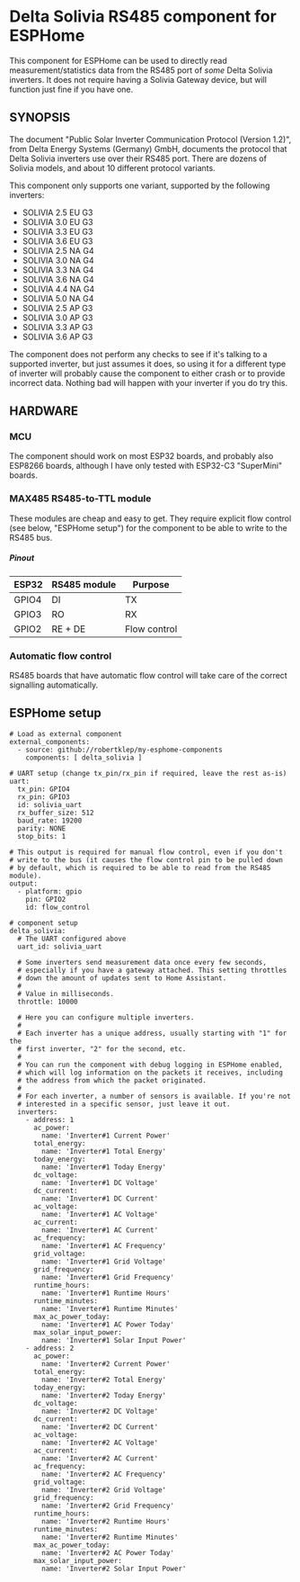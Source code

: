 # Delta Solivia RS485 component for ESPHome

This component for ESPHome can be used to directly read measurement/statistics data from the RS485 port of _some_ Delta Solivia inverters. It does not require having a Solivia Gateway device, but will function just fine if you have one.

## SYNOPSIS

The document "Public Solar Inverter Communication Protocol (Version 1.2)", from Delta Energy Systems (Germany) GmbH, documents the protocol that Delta Solivia inverters use over their RS485 port. There are dozens of Solivia models, and about 10 different protocol variants.

This component only supports one variant, supported by the following inverters:
* SOLIVIA 2.5 EU G3
* SOLIVIA 3.0 EU G3
* SOLIVIA 3.3 EU G3
* SOLIVIA 3.6 EU G3
* SOLIVIA 2.5 NA G4
* SOLIVIA 3.0 NA G4
* SOLIVIA 3.3 NA G4
* SOLIVIA 3.6 NA G4
* SOLIVIA 4.4 NA G4
* SOLIVIA 5.0 NA G4
* SOLIVIA 2.5 AP G3
* SOLIVIA 3.0 AP G3
* SOLIVIA 3.3 AP G3
* SOLIVIA 3.6 AP G3

The component does not perform any checks to see if it's talking to a supported inverter, but just assumes it does, so using it for a different type of inverter will probably cause the component to either crash or to provide incorrect data. Nothing bad will happen with your inverter if you do try this.

## HARDWARE

### MCU

The component should work on most ESP32 boards, and probably also ESP8266 boards, although I have only tested with ESP32-C3 "SuperMini" boards.

### MAX485 RS485-to-TTL module

These modules are cheap and easy to get. They require explicit flow control (see below, "ESPHome setup") for the component to be able to write to the RS485 bus.

##### Pinout

| ESP32 | RS485 module | Purpose      |
|-------|--------------|--------------|
| GPIO4 | DI           | TX           |
| GPIO3 | RO           | RX           |
| GPIO2 | RE + DE      | Flow control |

### Automatic flow control

RS485 boards that have automatic flow control will take care of the correct signalling automatically.

## ESPHome setup

```
# Load as external component
external_components:
  - source: github://robertklep/my-esphome-components
    components: [ delta_solivia ]

# UART setup (change tx_pin/rx_pin if required, leave the rest as-is)
uart:
  tx_pin: GPIO4
  rx_pin: GPIO3
  id: solivia_uart
  rx_buffer_size: 512
  baud_rate: 19200
  parity: NONE
  stop_bits: 1

# This output is required for manual flow control, even if you don't
# write to the bus (it causes the flow control pin to be pulled down
# by default, which is required to be able to read from the RS485 module).
output:
  - platform: gpio
    pin: GPIO2
    id: flow_control

# component setup
delta_solivia:
  # The UART configured above
  uart_id: solivia_uart

  # Some inverters send measurement data once every few seconds,
  # especially if you have a gateway attached. This setting throttles
  # down the amount of updates sent to Home Assistant.
  #
  # Value in milliseconds.
  throttle: 10000

  # Here you can configure multiple inverters.
  #
  # Each inverter has a unique address, usually starting with "1" for the
  # first inverter, "2" for the second, etc.
  #
  # You can run the component with debug logging in ESPHome enabled,
  # which will log information on the packets it receives, including
  # the address from which the packet originated.
  #
  # For each inverter, a number of sensors is available. If you're not
  # interested in a specific sensor, just leave it out.
  inverters:
    - address: 1
      ac_power:
        name: 'Inverter#1 Current Power'
      total_energy:
        name: 'Inverter#1 Total Energy'
      today_energy:
        name: 'Inverter#1 Today Energy'
      dc_voltage:
        name: 'Inverter#1 DC Voltage'
      dc_current:
        name: 'Inverter#1 DC Current'
      ac_voltage:
        name: 'Inverter#1 AC Voltage'
      ac_current:
        name: 'Inverter#1 AC Current'
      ac_frequency:
        name: 'Inverter#1 AC Frequency'
      grid_voltage:
        name: 'Inverter#1 Grid Voltage'
      grid_frequency:
        name: 'Inverter#1 Grid Frequency'
      runtime_hours:
        name: 'Inverter#1 Runtime Hours'
      runtime_minutes:
        name: 'Inverter#1 Runtime Minutes'
      max_ac_power_today:
        name: 'Inverter#1 AC Power Today'
      max_solar_input_power:
        name: 'Inverter#1 Solar Input Power'
    - address: 2
      ac_power:
        name: 'Inverter#2 Current Power'
      total_energy:
        name: 'Inverter#2 Total Energy'
      today_energy:
        name: 'Inverter#2 Today Energy'
      dc_voltage:
        name: 'Inverter#2 DC Voltage'
      dc_current:
        name: 'Inverter#2 DC Current'
      ac_voltage:
        name: 'Inverter#2 AC Voltage'
      ac_current:
        name: 'Inverter#2 AC Current'
      ac_frequency:
        name: 'Inverter#2 AC Frequency'
      grid_voltage:
        name: 'Inverter#2 Grid Voltage'
      grid_frequency:
        name: 'Inverter#2 Grid Frequency'
      runtime_hours:
        name: 'Inverter#2 Runtime Hours'
      runtime_minutes:
        name: 'Inverter#2 Runtime Minutes'
      max_ac_power_today:
        name: 'Inverter#2 AC Power Today'
      max_solar_input_power:
        name: 'Inverter#2 Solar Input Power'
